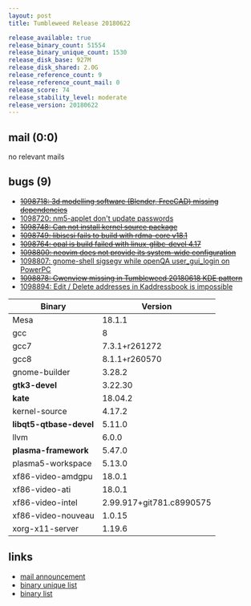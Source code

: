 ```yaml
---
layout: post
title: Tumbleweed Release 20180622

release_available: true
release_binary_count: 51554
release_binary_unique_count: 1530
release_disk_base: 927M
release_disk_shared: 2.0G
release_reference_count: 9
release_reference_count_mail: 0
release_score: 74
release_stability_level: moderate
release_version: 20180622
---
```


## mail (0:0)

no relevant mails

## bugs (9)

<!--more-->

- ~~[1098718: 3d modelling software (Blender, FreeCAD) missing dependencies](https://bugzilla.opensuse.org/show_bug.cgi?id=1098718)~~
- [1098720: nm5-applet don't update passwords](https://bugzilla.opensuse.org/show_bug.cgi?id=1098720)
- ~~[1098748: Can not install kernel source package](https://bugzilla.opensuse.org/show_bug.cgi?id=1098748)~~
- ~~[1098749: libiscsi fails to build with rdma-core v18.1](https://bugzilla.opensuse.org/show_bug.cgi?id=1098749)~~
- ~~[1098764: opal is build failed with linux-glibc-devel 4.17](https://bugzilla.opensuse.org/show_bug.cgi?id=1098764)~~
- ~~[1098800: neovim does not provide its system-wide configuration](https://bugzilla.opensuse.org/show_bug.cgi?id=1098800)~~
- [1098807: gnome-shell sigsegv while openQA user_gui_login on PowerPC](https://bugzilla.opensuse.org/show_bug.cgi?id=1098807)
- ~~[1098878: Gwenview missing in Tumbleweed 20180618 KDE pattern](https://bugzilla.opensuse.org/show_bug.cgi?id=1098878)~~
- [1098894: Edit / Delete addresses in Kaddressbook is impossible](https://bugzilla.opensuse.org/show_bug.cgi?id=1098894)

Binary | Version
--- | ---
Mesa | 18.1.1
gcc | 8
gcc7 | 7.3.1+r261272
gcc8 | 8.1.1+r260570
gnome-builder | 3.28.2
**gtk3-devel** | 3.22.30
**kate** | 18.04.2
kernel-source | 4.17.2
**libqt5-qtbase-devel** | 5.11.0
llvm | 6.0.0
**plasma-framework** | 5.47.0
plasma5-workspace | 5.13.0
xf86-video-amdgpu | 18.0.1
xf86-video-ati | 18.0.1
xf86-video-intel | 2.99.917+git781.c8990575
xf86-video-nouveau | 1.0.15
xorg-x11-server | 1.19.6

## links

- [mail announcement](https://lists.opensuse.org/opensuse-factory/2018-06/msg00285.html)
- [binary unique list](http://download.tumbleweed.boombatower.com/20180622/rpm.unique.list)
- [binary list](http://download.tumbleweed.boombatower.com/20180622/rpm.list)
